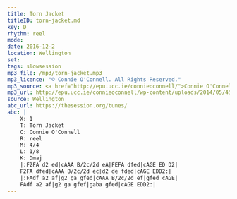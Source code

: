 ```yaml
---
title: Torn Jacket
titleID: torn-jacket.md
key: D
rhythm: reel
mode:
date: 2016-12-2
location: Wellington
set:
tags: slowsession 
mp3_file: /mp3/torn-jacket.mp3
mp3_licence: "© Connie O'Connell. All Rights Reserved."
mp3_source: <a href="http://epu.ucc.ie/connieoconnell/">Connie O'Connell</a>
mp3_url: http://epu.ucc.ie/connieoconnell/wp-content/uploads/2014/05/45-Torn-Jacket.mp3
source: Wellington
abc_url: https://thesession.org/tunes/
abc: |
    X: 1
    T: Torn Jacket
    C: Connie O'Connell
    R: reel
    M: 4/4
    L: 1/8
    K: Dmaj
    |:F2FA d2 ed|cAAA B/2c/2d eA|FEFA dfed|cAGE ED D2|
    F2FA dfed|cAAA B/2c/2d ec|d2 de fded|cAGE EDD2:|
    |:FAdf a2 af|g2 ga gfed|cAAA B/2c/2d ef|gfed cAGE|
    FAdf a2 af|g2 ga gfef|gaba gfed|cAGE EDD2:|
---
```

